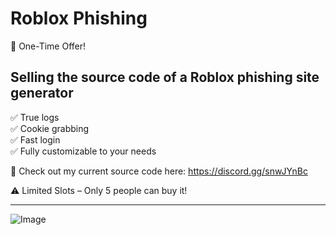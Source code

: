 # Roblox Phishing
🚨 One-Time Offer!

## Selling the source code of a Roblox phishing site generator

✅ True logs  
✅ Cookie grabbing  
✅ Fast login  
✅ Fully customizable to your needs

🔗 Check out my current source code here: https://discord.gg/snwJYnBc

⚠️ Limited Slots – Only 5 people can buy it!

---

![Image](https://github.com/user-attachments/assets/f692d614-16a4-4861-99fd-dbcdf18feb27)

